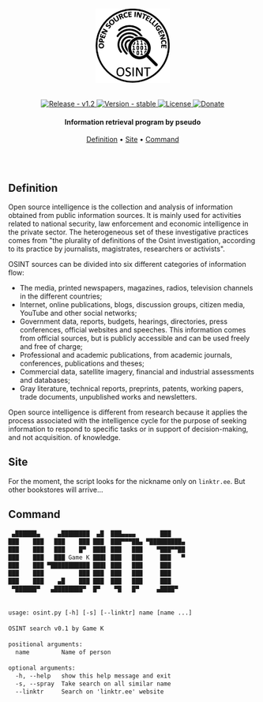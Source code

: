 <p align="center" >
    <img src="https://raw.githubusercontent.com/Game-K-Hack/osint/main/logo.png" width=150 />
</p>

<br>

<div align="center">
  <a href="#">
    <img src="https://img.shields.io/static/v1?label=release&message=v1.0&color=blue" alt="Release - v1.2" />
  </a>
  <a href="#">
    <img src="https://img.shields.io/static/v1?label=version&message=stable&color=green" alt="Version - stable" />
  </a>
  <a href="https://choosealicense.com/licenses/mit">
    <img src="https://img.shields.io/badge/License-MIT-yellow" alt="License" />
  </a>
  <a href="https://www.paypal.com/paypalme/gamekdonate">
    <img src="https://img.shields.io/badge/Donate-PayPal-green.svg" alt="Donate" />
  </a>
</div>

<h4 align="center">Information retrieval program by pseudo</h4>

<p align="center">
  <a href="#definition">Definition</a> •
  <a href="#site">Site</a> •
  <a href="#command">Command</a>
</p>

<br>
<br>

## Definition

Open source intelligence is the collection and analysis of information obtained from public information sources. It is mainly used for activities related to national security, law enforcement and economic intelligence in the private sector. The heterogeneous set of these investigative practices comes from "the plurality of definitions of the Osint investigation, according to its practice by journalists, magistrates, researchers or activists".

OSINT sources can be divided into six different categories of information flow:

* The media, printed newspapers, magazines, radios, television channels in the different countries;
* Internet, online publications, blogs, discussion groups, citizen media, YouTube and other social networks;
* Government data, reports, budgets, hearings, directories, press conferences, official websites and speeches. This information comes from official sources, but is publicly accessible and can be used freely and free of charge;
* Professional and academic publications, from academic journals, conferences, publications and theses;
* Commercial data, satellite imagery, financial and industrial assessments and databases;
* Gray literature, technical reports, preprints, patents, working papers, trade documents, unpublished works and newsletters.

Open source intelligence is different from research because it applies the process associated with the intelligence cycle for the purpose of seeking information to respond to specific tasks or in support of decision-making, and not acquisition. of knowledge.

## Site

For the moment, the script looks for the nickname only on `linktr.ee`. But other bookstores will arrive...

## Command

```
 ▄██████▄     ▄████████  ▄█  ███▄▄▄▄       ███
███    ███   ███    ███ ███  ███▀▀▀██▄ ▀█████████▄
███    ███   ███    █▀  ███▌ ███   ███    ▀███▀▀██
███    ███   ███ Game K ███▌ ███   ███     ███   ▀
███    ███ ▀███████████ ███▌ ███   ███     ███
███    ███          ███ ███  ███   ███     ███
███    ███    ▄█    ███ ███  ███   ███     ███
 ▀██████▀   ▄████████▀  █▀    ▀█   █▀     ▄████▀


usage: osint.py [-h] [-s] [--linktr] name [name ...]

OSINT search v0.1 by Game K

positional arguments:
  name         Name of person

optional arguments:
  -h, --help   show this help message and exit
  -s, --spray  Take search on all similar name
  --linktr     Search on 'linktr.ee' website
```
